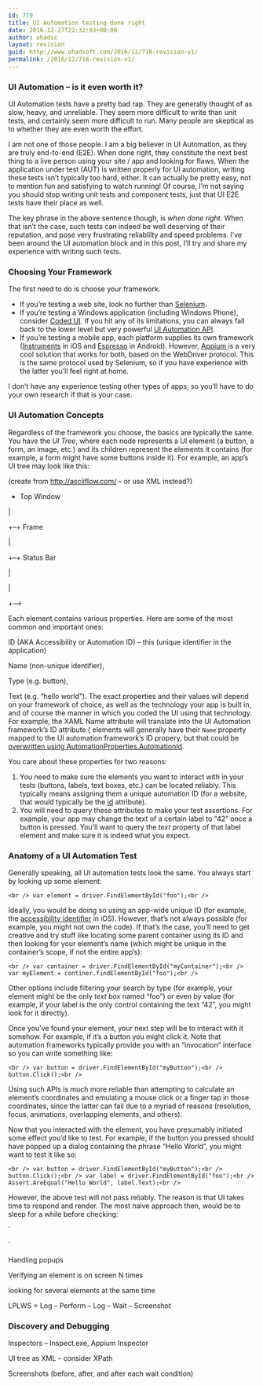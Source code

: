 ```yaml
---
id: 779
title: UI Automation testing done right
date: 2016-12-27T22:32:03+00:00
author: ohadsc
layout: revision
guid: http://www.ohadsoft.com/2016/12/718-revision-v1/
permalink: /2016/12/718-revision-v1/
---
```

### UI Automation &#8211; is it even worth it?

UI Automation tests have a pretty bad rap. They are generally thought of as slow, heavy, and unreliable. They seem more difficult to write than unit tests, and certainly seem more difficult to run. Many people are skeptical as to whether they are even worth the effort.

I am not one of those people. I am a big believer in UI Automation, as they are truly end-to-end (E2E). When done right, they constitute the next best thing to a live person using your site / app and looking for flaws. When the application under test (AUT) is written properly for UI automation, writing these tests isn&#8217;t typically too hard, either. It can actually be pretty easy, not to mention fun and satisfying to watch running! Of course, I&#8217;m not saying you should stop writing unit tests and component tests, just that UI E2E tests have their place as well. 

The key phrase in the above sentence though, is _when done right_. When that isn&#8217;t the case, such tests can indeed be well deserving of their reputation, and pose very frustrating reliablilty and speed problems. I&#8217;ve been around the UI automation block and in this post, I&#8217;ll try and share my experience with writing such tests.

### Choosing Your Framework

The first need to do is choose your framework. 

  * If you&#8217;re testing a web site, look no further than <a href="http://www.seleniumhq.org/" target="_blank">Selenium</a>.
  * If you&#8217;re testing a Windows application (including Windows Phone), consider <a href="https://msdn.microsoft.com/en-us/library/dd286726.aspx"  target="_blank">Coded UI</a>. If you hit any of its limitations, you can always fall back to the lower level but very powerful <a href="https://msdn.microsoft.com/en-us/library/ms747327(v=vs.110).aspx"  target="_blank">UI Automation API</a>.
  * If you&#8217;re testing a mobile app, each platform supplies its own framework (<a href="https://developer.apple.com/library/tvos/documentation/DeveloperTools/Conceptual/InstrumentsUserGuide/UIAutomation.html"  target="_blank">Instruments</a> in iOS and <a href="https://developer.android.com/training/testing/ui-testing/espresso-testing.html"  target="_blank">Espresso</a> in Android). However, <a href="https://appium.io/" target="_blank">Appium </a>is a very cool solution that works for both, based on the WebDriver protocol. This is the same protocol used by Selenium, so if you have experience with the latter you&#8217;ll feel right at home.

I don&#8217;t have any experience testing other types of apps, so you&#8217;ll have to do your own research if that is your case. 

### UI Automation Concepts

Regardless of the framework you choose, the basics are typically the same. You have the _UI Tree_, where each node represents a UI element (a button, a form, an image, etc.) and its children represent the elements it contains (for example, a form might have some buttons inside it). For example, an app&#8217;s UI tree may look like this:

(create from http://asciiflow.com/ &#8211; or use XML instead?)
  
+ Top Window
  
|
  
+&#8211;+ Frame
  
|
  
+&#8211;+ Status Bar
  
|
  
|
  
+&#8211;> 

Each element contains various properties. Here are some of the most common and important ones:
   
ID (AKA Accessibility or Automation ID) &#8211; this (unique identifier in the application)
   
Name (non-unique identifier),
   
Type (e.g. button),
   
Text (e.g. &#8220;hello world&#8221;). The exact properties and their values will depend on your framework of choice, as well as the technology your app is built in, and of course the manner in which you coded the UI using that technology. For example, the XAML Name attribute will translate into the UI Automation framework&#8217;s ID attribute ( elements will generally have their `Name` property mapped to the UI automation framework&#8217;s ID propery, but that could be <a href="https://msdn.microsoft.com/en-us/library/dn282439.aspx" target="_blank">overwritten using AutomationProperties.AutomationId</a>.

You care about these properties for two reasons:

  1. You need to make sure the elements you want to interact with in your tests (buttons, labels, text boxes, etc.) can be located reliably. This typically means assigning them a unique automation ID (for a website, that would typically be the <a href="https://developer.mozilla.org/en-US/docs/Web/HTML/Global_attributes/id" target="_blank">id</a> attribute).
  2. You will need to query these attributes to make your test assertions. For example, your app may change the text of a certain label to &#8220;42&#8221; once a button is pressed. You&#8217;ll want to query the _text_ property of that label element and make sure it is indeed what you expect.

### 

### Anatomy of a UI Automation Test</a3>
  
Generally speaking, all UI automation tests look the same. You always start by looking up some element:
  
`<br />
var element = driver.FindElementById("foo");<br />
` 
  
Ideally, you would be doing so using an app-wide unique ID (for example, the <a href="https://developer.apple.com/library/ios/documentation/UIKit/Reference/UIAccessibilityIdentification_Protocol/" target="_blank">accessibility identifier</a> in iOS). However, that&#8217;s not always possible (for example, you might not own the code). If that&#8217;s the case, you&#8217;ll need to get creative and try stuff like locating some parent container using its ID and then looking for your element&#8217;s name (which might be unique in the container&#8217;s scope, if not the entire app&#8217;s):
  
`<br />
var container = driver.FindElementById("myContainer");<br />
var myElement = continer.findElementById("foo");<br />
` </p> 

Other options include filtering your search by type (for example, your element might be the only _text box_ named &#8220;foo&#8221;) or even by value (for example, if your label is the only control containing the text &#8220;42&#8221;, you might look for it directly).

Once you&#8217;ve found your element, your next step will be to interact with it somehow. For example, if it&#8217;s a button you might click it. Note that automation frameworks typically provide you with an &#8220;invocation&#8221; interface so you can write something like:
  
`<br />
var button = driver.FindElementById("myButton");<br />
button.Click();<br />
` 
  
Using such APIs is much more reliable than attempting to calculate an element&#8217;s coordinates and emulating a mouse click or a finger tap in those coordinates, since the latter can fail due to a myriad of reasons (resolution, focus, animations, overlapping elements, and others).

Now that you interacted with the element, you have presumably initiated some effect you&#8217;d like to test. For example, if the button you pressed should have popped up a dialog containing the phrase &#8220;Hello World&#8221;, you might want to test it like so:
  
`<br />
var button = driver.FindElementById("myButton");<br />
button.Click();<br />
var label = driver.FindElementById("foo");<br />
Assert.AreEqual("Hello World", label.Text);<br />
` 
  
However, the above test will not pass reliably. The reason is that UI takes time to respond and render. The most naive approach then, would be to sleep for a while before checking:
  
`</p>
<p>`

Handling popups
  
Verifying an element is on screen N times
  
looking for several elements at the same time
  
LPLWS = Log &#8211; Perform &#8211; Log &#8211; Wait &#8211; Screenshot

### Discovery and Debugging

Inspectors &#8211; Inspect.exe, Appium Inspector
  
UI tree as XML &#8211; consider XPath
  
Screenshots (before, after, and after each wait condition)